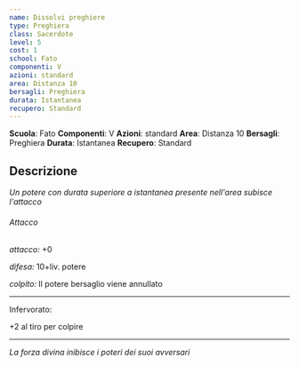 ```yaml
---
name: Dissolvi preghiere
type: Preghiera
class: Sacerdote
level: 5
cost: 1
school: Fato
componenti: V
azioni: standard
area: Distanza 10
bersagli: Preghiera
durata: Istantanea
recupero: Standard
---
```

**Scuola**: Fato
**Componenti**: V
**Azioni**: standard
**Area**: Distanza 10
**Bersagli**: Preghiera
**Durata**: Istantanea
**Recupero**: Standard

**Descrizione**
-

*Un potere con durata superiore a istantanea presente nell'area subisce l'attacco*

###### Attacco

*attacco:* +0

*difesa:* 10+liv. potere

*colpito:* Il potere bersaglio viene annullato

---

Infervorato:

+2 al tiro per colpire

---

*La forza divina inibisce i poteri dei suoi avversari*